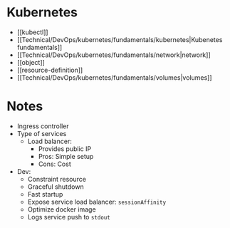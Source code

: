 # Kubernetes
- [[kubectl]]
- [[Technical/DevOps/kubernetes/fundamentals/kubernetes|Kubenetes fundamentals]]
- [[Technical/DevOps/kubernetes/fundamentals/network|network]]
- [[object]]
- [[resource-definition]]
- [[Technical/DevOps/kubernetes/fundamentals/volumes|volumes]]
# Notes
- Ingress controller
- Type of services
	- Load balancer: 
		- Provides public IP 
		- Pros: Simple setup
		- Cons: Cost
- Dev:
	- Constraint resource
	- Graceful shutdown
	- Fast startup
	- Expose service load balancer: `sessionAffinity`
	- Optimize docker image
	- Logs service push to `stdout`